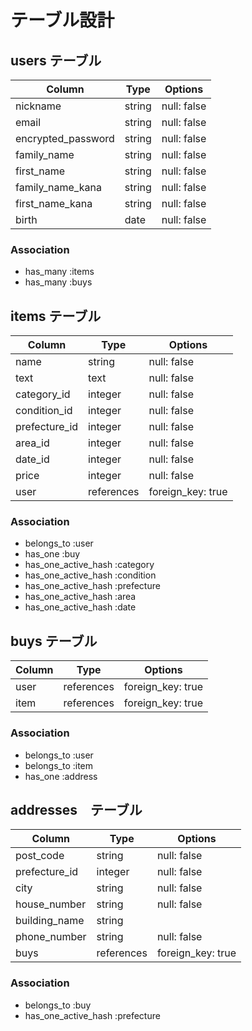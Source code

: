 # テーブル設計

## users テーブル

| Column             | Type   | Options     |
| ------------------ | ------ | ----------- |
| nickname           | string | null: false |
| email              | string | null: false |
| encrypted_password | string | null: false |
| family_name        | string | null: false |
| first_name         | string | null: false |
| family_name_kana   | string | null: false |
| first_name_kana    | string | null: false |
| birth              | date   | null: false |


### Association

- has_many :items
- has_many :buys

## items テーブル

| Column        | Type       | Options                        |
| ------------- | ---------- | ------------------------------ |
| name     　　　| string     | null: false                    |
| text          | text       | null: false                    |
| category_id   | integer    | null: false                    |
| condition_id  | integer    | null: false                    |
| prefecture_id | integer    | null: false                    |
| area_id       | integer    | null: false                    |
| date_id       | integer    | null: false                    |
| price         | integer    | null: false                    |
| user　　       | references | foreign_key: true              |

### Association

- belongs_to :user
- has_one :buy
- has_one_active_hash :category
- has_one_active_hash :condition
- has_one_active_hash :prefecture
- has_one_active_hash :area
- has_one_active_hash :date

## buys テーブル

| Column             | Type       | Options           |
| ------------------ | ---------- | ----------------- |
| user               | references | foreign_key: true |
| item               | references | foreign_key: true |

### Association

- belongs_to :user
- belongs_to :item
- has_one :address

## addresses　テーブル

| Column             | Type       | Options           |
| ------------------ | ---------- | ----------------- |
| post_code          | string     | null: false       |
| prefecture_id      | integer    | null: false       |
| city               | string     | null: false       |
| house_number       | string     | null: false       |
| building_name      | string     |                   |
| phone_number       | string     | null: false       |
| buys               | references | foreign_key: true |

### Association

- belongs_to :buy
- has_one_active_hash :prefecture
